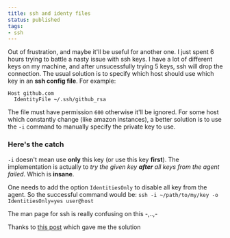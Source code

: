 ```yaml
---
title: ssh and identy files
status: published
tags:
- ssh
---
```


Out of frustration, and maybe it'll be useful for another one.
I just spent 6 hours trying to battle a nasty issue with ssh keys. I have a lot of different keys on my machine, and after unsucessfully trying 5 keys, ssh will drop the connection.
The usual solution is to specify which host should use which key in an **ssh config file**. For example:

```
Host github.com
  IdentityFile ~/.ssh/github_rsa
```
The file must have permission `600` otherwise it'll be ignored.
For some host which constantly change (like amazon instances), a better solution is to use the `-i` command to manually specify the private key to use.

### Here's the catch
`-i` doesn't mean use **only** this key (or use this key **first**). The implementation is actually to *try the given key **after** all keys from the agent failed*. Which is **insane**.

One needs to add the option `IdentitiesOnly` to disable all key from the agent.
So the successful command would be:
`ssh -i ~/path/to/my/key -o IdentitiesOnly=yes user@host`

The man page for ssh is really confusing on this -,..,-


Thanks to [this post](http://sealedabstract.com/code/github-ssh-with-multiple-identities-the-slightly-more-definitive-guide/) which gave me the solution